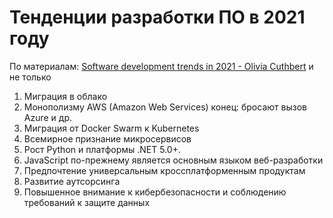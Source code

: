 # Тенденции разработки ПО в 2021 году

По материалам: [Software development trends in 2021 - Olivia Cuthbert](https://vocal.media/01/software-development-trends-in-2021-ncea0n0q6o) и не только

1. Миграция в облако
2. Монополизму AWS (Amazon Web Services) конец: бросают вызов Azure и др.
3. Миграция от Docker Swarm к Kubernetes
4. Всемирное признание микросервисов
5. Рост Python и платформы .NET 5.0+.
6. JavaScript по-прежнему является основным языком веб-разработки
7. Предпочтение универсальным кроссплатформенным продуктам
8. Развитие аутсорсинга
9. Повышенное внимание к кибербезопасности и соблюдению требований к защите данных
